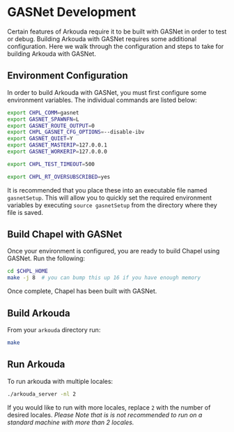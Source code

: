 # GASNet Development

Certain features of Arkouda require it to be built with GASNet in order to test or debug. Building Arkouda with GASNet requires some additional configuration. Here we walk through the configuration and steps to take for building Arkouda with GASNet.

## Environment Configuration

In order to build Arkouda with GASNet, you must first configure some environment variables. The individual commands are listed below:

```bash
export CHPL_COMM=gasnet
export GASNET_SPAWNFN=L
export GASNET_ROUTE_OUTPUT=0
export CHPL_GASNET_CFG_OPTIONS=--disable-ibv
export GASNET_QUIET=Y
export GASNET_MASTERIP=127.0.0.1
export GASNET_WORKERIP=127.0.0.0

export CHPL_TEST_TIMEOUT=500

export CHPL_RT_OVERSUBSCRIBED=yes
```

It is recommended that you place these into an executable file named `gasnetSetup`. This will allow you to quickly set the required environment variables by executing `source gasnetSetup` from the directory where they file is saved.

## Build Chapel with GASNet

Once your environment is configured, you are ready to build Chapel using GASNet. Run the following:

```bash
cd $CHPL_HOME
make -j 8  # you can bump this up 16 if you have enough memory
``` 

Once complete, Chapel has been built with GASNet.

## Build Arkouda

From your `arkouda` directory run:

```bash
make
```

## Run Arkouda

To run arkouda with multiple locales: 

```bash
./arkouda_server -nl 2
```

If you would like to run with more locales, replace `2` with the number of desired locales. *Please Note that is is not recommended to run on a standard machine with more than 2 locales.*